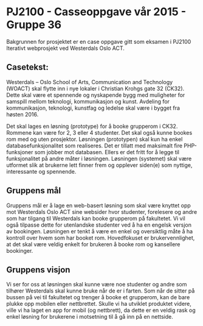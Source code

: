 # PJ2100 - Casseoppgave vår 2015 - Gruppe 36

Bakgrunnen for prosjektet er en case oppgave gitt som eksamen i PJ2100 Iterativt webprosjekt ved Westerdals Oslo ACT.

## Casetekst:
Westerdals – Oslo School of Arts, Communication and Technology (WOACT) skal flytte inn i nye lokaler i Christian Krohgs gate 32 (CK32). Dette skal være et spennende og nyskapende bygg med muligheter for samspill mellom teknologi, kommunikasjon og kunst. Avdeling for kommunikasjon, teknologi, kunstfag og ledelse skal være i bygget fra høsten 2016.
 
Det skal lages en løsning (prototype) for å booke grupperom i CK32. Rommene kan være for 2, 3 eller 4 studenter. Det skal også kunne bookes rom med og uten prosjektor. Løsningen (prototypen) skal kun ha enkel databasefunksjonalitet som realiseres. Det er tillatt med maksimalt fire PHP-funksjoner som jobber mot databasen. Ellers er det fritt for å legge til funksjonalitet på andre måter i løsningen.
Løsningen (systemet) skal være utformet slik at brukerne lett finner frem og opplever siden(e) som nyttige, interessante og spennende.

## Gruppens mål
Gruppens mål er å lage en web-basert løsning som skal være knyttet opp mot Westerdals Oslo ACT sine websider hvor studenter, forelesere og andre som har tilgang til Westerdals kan booke grupperom på fakultetet. Vi vil også tilpasse dette for utenlandske studenter ved å ha en engelsk versjon av bookingen. Løsningen er tenkt å være en enkel og oversiktlig måte å ha kontroll over hvem som har booket rom. Hovedfokuset er brukervennlighet, at det skal være veldig enkelt for brukeren å booke rom og kansellere bookinger.
 
## Gruppens visjon
Vi ser for oss at løsningen skal kunne være noe studenter og andre som tilhører Westerdals skal kunne bruke når de er i farten. Som når de sitter på bussen på vei til fakultetet og trenger å booke et grupperom, kan de bare plukke opp mobilen eller nettbrettet. Skulle vi ha utviklet produktet videre, ville vi ha laget en app for mobil (og nettbrett), da dette er en veldig rask og enkel løsning for brukerene i motsetning til å gå inn på en nettside.
